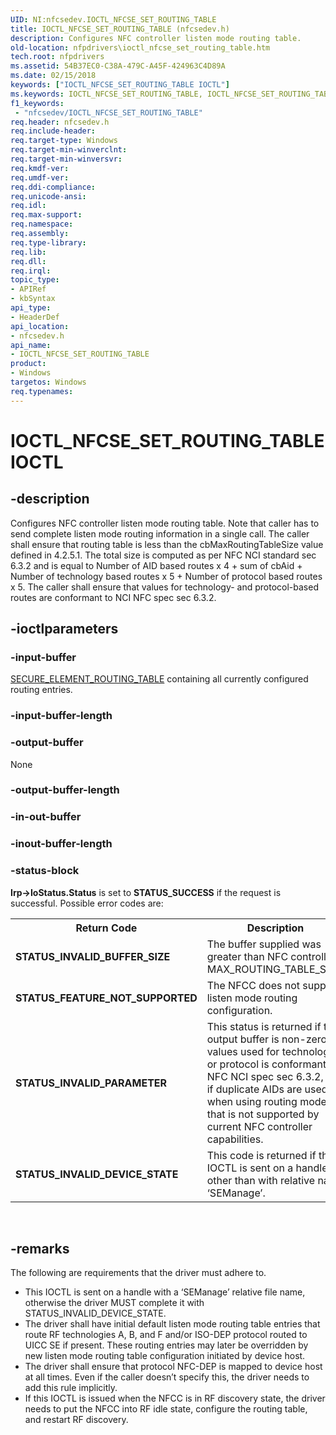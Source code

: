 ```yaml
---
UID: NI:nfcsedev.IOCTL_NFCSE_SET_ROUTING_TABLE
title: IOCTL_NFCSE_SET_ROUTING_TABLE (nfcsedev.h)
description: Configures NFC controller listen mode routing table.
old-location: nfpdrivers\ioctl_nfcse_set_routing_table.htm
tech.root: nfpdrivers
ms.assetid: 54B37EC0-C38A-479C-A45F-424963C4D89A
ms.date: 02/15/2018
keywords: ["IOCTL_NFCSE_SET_ROUTING_TABLE IOCTL"]
ms.keywords: IOCTL_NFCSE_SET_ROUTING_TABLE, IOCTL_NFCSE_SET_ROUTING_TABLE control, IOCTL_NFCSE_SET_ROUTING_TABLE control code [Near-Field Proximity Drivers], nfcsedev/IOCTL_NFCSE_SET_ROUTING_TABLE, nfpdrivers.ioctl_nfcse_set_routing_table
f1_keywords:
 - "nfcsedev/IOCTL_NFCSE_SET_ROUTING_TABLE"
req.header: nfcsedev.h
req.include-header: 
req.target-type: Windows
req.target-min-winverclnt: 
req.target-min-winversvr: 
req.kmdf-ver: 
req.umdf-ver: 
req.ddi-compliance: 
req.unicode-ansi: 
req.idl: 
req.max-support: 
req.namespace: 
req.assembly: 
req.type-library: 
req.lib: 
req.dll: 
req.irql: 
topic_type:
- APIRef
- kbSyntax
api_type:
- HeaderDef
api_location:
- nfcsedev.h
api_name:
- IOCTL_NFCSE_SET_ROUTING_TABLE
product:
- Windows
targetos: Windows
req.typenames: 
---
```


# IOCTL_NFCSE_SET_ROUTING_TABLE IOCTL


## -description


Configures NFC controller listen mode routing table. Note that caller has to send complete listen mode routing information in a single call. The caller shall ensure that routing table is less than the cbMaxRoutingTableSize value defined in 4.2.5.1. The total size is computed as per NFC NCI standard sec 6.3.2 and is equal to Number of AID based routes x 4 + sum of cbAid + Number of technology based routes x 5 + Number of protocol based routes x 5. The caller shall ensure that values for technology- and protocol-based routes are conformant to NCI NFC spec sec 6.3.2.




## -ioctlparameters




### -input-buffer


<a href="https://docs.microsoft.com/windows-hardware/drivers/ddi/nfcsedev/ns-nfcsedev-_secure_element_routing_table"> SECURE_ELEMENT_ROUTING_TABLE</a> containing all currently configured routing entries.



### -input-buffer-length








### -output-buffer

None


### -output-buffer-length








### -in-out-buffer








### -inout-buffer-length








### -status-block

<b>Irp->IoStatus.Status</b> is set to <b>STATUS_SUCCESS</b> if the request is successful. Possible error codes are:

<table>
<tr>
<th>Return Code</th>
<th>Description</th>
</tr>
<tr>
<td><b>STATUS_INVALID_BUFFER_SIZE</b></td>
<td>The buffer supplied was greater than NFC controller MAX_ROUTING_TABLE_SIZE.</td>
</tr>
<tr>
<td><b>STATUS_FEATURE_NOT_SUPPORTED</b></td>
<td>  The NFCC does not support listen mode routing configuration.</td>
</tr>
<tr>
<td><b>STATUS_INVALID_PARAMETER</b></td>
<td>This status is returned if the output buffer is non-zero, or values used for technology or protocol is conformant to NFC NCI spec sec 6.3.2, or if duplicate AIDs are used, or when using routing mode that is not supported by current NFC controller capabilities.</td>
</tr>
<tr>
<td><b>STATUS_INVALID_DEVICE_STATE</b></td>
<td>This code is returned if the IOCTL is sent on a handle other than with relative name ‘SEManage’.
</td>
</tr>
</table>
 


## -remarks



The following are requirements that the driver must adhere to.

<ul>
<li>This IOCTL is sent on a handle with a ‘SEManage’ relative file name, otherwise the driver MUST complete it with STATUS_INVALID_DEVICE_STATE.

</li>
<li>The driver shall have initial default listen mode routing table entries that route RF technologies A, B, and F and/or ISO-DEP protocol routed to UICC SE if present. These routing entries may later be overridden by new listen mode routing table configuration initiated by device host.

</li>
<li>The driver shall ensure that protocol NFC-DEP is mapped to device host at all times. Even if the caller doesn’t specify this, the driver needs to add this rule implicitly.

</li>
<li>If this IOCTL is issued when the NFCC is in RF discovery state, the driver needs to put the NFCC into RF idle state, configure the routing table, and restart RF discovery.</li>
</ul>




